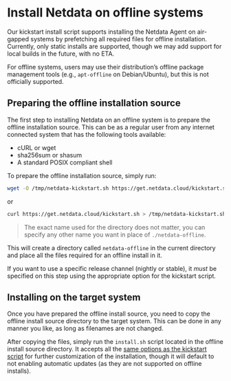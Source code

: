 # Install Netdata on offline systems

Our kickstart install script supports installing the Netdata Agent on air-gapped systems by prefetching all required files for offline installation. Currently, only static installs are supported, though we may add support for local builds in the future, with no ETA.

For offline systems, users may use their distribution’s offline package management tools (e.g., `apt-offline` on Debian/Ubuntu), but this is not officially supported.

## Preparing the offline installation source

The first step to installing Netdata on an offline system is to prepare the offline installation source. This can be as a regular user from any internet connected system that has the following tools available:

- cURL or wget
- sha256sum or shasum
- A standard POSIX compliant shell

To prepare the offline installation source, simply run:

```bash
wget -O /tmp/netdata-kickstart.sh https://get.netdata.cloud/kickstart.sh && sh /tmp/netdata-kickstart.sh --prepare-offline-install-source ./netdata-offline
```

or

```bash
curl https://get.netdata.cloud/kickstart.sh > /tmp/netdata-kickstart.sh && sh /tmp/netdata-kickstart.sh --prepare-offline-install-source ./netdata-offline
```

> The exact name used for the directory does not matter, you can specify any other name you want in place of `./netdata-offline`.

This will create a directory called `netdata-offline` in the current directory and place all the files required for an offline install in it.

If you want to use a specific release channel (nightly or stable), it _must_ be specified on this step using the
appropriate option for the kickstart script.

## Installing on the target system

Once you have prepared the offline install source, you need to copy the offline install source directory to the target system. This can be done in any manner you like, as long as filenames are not changed.

After copying the files, simply run the `install.sh` script located in the
offline install source directory. It accepts all the [same options as the kickstart script](/packaging/installer/methods/kickstart.md#optional-parameters-to-alter-your-installation) for further customization of the installation, though it will default to not enabling automatic updates (as they are not supported on offline installs).
<!--stackedit_data:
eyJoaXN0b3J5IjpbMzc3OTkyODc2LDQ1MzcwMTg4NiwtNDk2OD
QzNjQ4LC0yNTI2MzY0NTgsMTQ0MzU3OTM2NiwtMTY0MzEzNTUx
NF19
-->
